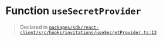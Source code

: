 # Function `useSecretProvider`
> Declared in [`packages/sdk/react-client/src/hooks/invitations/useSecretProvider.ts:13`](https://github.com/dxos/protocols/blob/main/packages/sdk/react-client/src/hooks/invitations/useSecretProvider.ts#L13)